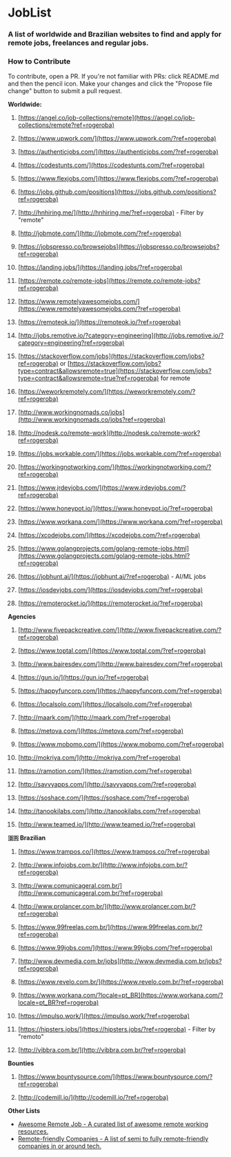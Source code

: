 # JobList
### A list of worldwide and Brazilian websites to find and apply for remote jobs, freelances and regular jobs.

### How to Contribute

To contribute, open a PR. If you're not familiar with PRs: click README.md and then the pencil icon. Make your changes and click the "Propose file change" button to submit a pull request.

**Worldwide:**

1. [https://angel.co/job-collections/remote](https://angel.co/job-collections/remote?ref=rogeroba)

1. [https://www.upwork.com/](https://www.upwork.com/?ref=rogeroba)

1. [https://authenticjobs.com/](https://authenticjobs.com/?ref=rogeroba)

1. [https://codestunts.com/](https://codestunts.com/?ref=rogeroba)

1. [https://www.flexjobs.com/](https://www.flexjobs.com/?ref=rogeroba)

1. [https://jobs.github.com/positions](https://jobs.github.com/positions?ref=rogeroba)

1. [http://hnhiring.me/](http://hnhiring.me/?ref=rogeroba) - Filter by "remote"

1. [http://jobmote.com/](http://jobmote.com/?ref=rogeroba)

1. [https://jobspresso.co/browsejobs](https://jobspresso.co/browsejobs?ref=rogeroba)

1. [https://landing.jobs/](https://landing.jobs/?ref=rogeroba)

1. [https://remote.co/remote-jobs](https://remote.co/remote-jobs?ref=rogeroba)

1. [https://www.remotelyawesomejobs.com/](https://www.remotelyawesomejobs.com/?ref=rogeroba)

1. [https://remoteok.io/](https://remoteok.io/?ref=rogeroba)

1. [http://jobs.remotive.io/?category=engineering](http://jobs.remotive.io/?category=engineering?ref=rogeroba)

1. [https://stackoverflow.com/jobs](https://stackoverflow.com/jobs?ref=rogeroba) or [https://stackoverflow.com/jobs?type=contract&allowsremote=true](https://stackoverflow.com/jobs?type=contract&allowsremote=true?ref=rogeroba) for remote

1. [https://weworkremotely.com/](https://weworkremotely.com/?ref=rogeroba)

1. [http://www.workingnomads.co/jobs](http://www.workingnomads.co/jobs?ref=rogeroba)

1. [http://nodesk.co/remote-work](http://nodesk.co/remote-work?ref=rogeroba)

1. [https://jobs.workable.com/](https://jobs.workable.com/?ref=rogeroba)

1. [https://workingnotworking.com/](https://workingnotworking.com/?ref=rogeroba)

1. [https://www.jrdevjobs.com/](https://www.jrdevjobs.com/?ref=rogeroba)

1. [https://www.honeypot.io/](https://www.honeypot.io/?ref=rogeroba)

1. [https://www.workana.com/](https://www.workana.com/?ref=rogeroba)

1. [https://xcodejobs.com/](https://xcodejobs.com/?ref=rogeroba)

1. [https://www.golangprojects.com/golang-remote-jobs.html](https://www.golangprojects.com/golang-remote-jobs.html?ref=rogeroba)

1. [https://jobhunt.ai/](https://jobhunt.ai/?ref=rogeroba) - AI/ML jobs

1. [https://iosdevjobs.com/](https://iosdevjobs.com/?ref=rogeroba)

1. [https://remoterocket.io/](https://remoterocket.io/?ref=rogeroba)

**Agencies**

1. [http://www.fivepackcreative.com/](http://www.fivepackcreative.com/?ref=rogeroba)

1. [https://www.toptal.com/](https://www.toptal.com/?ref=rogeroba)

1. [http://www.bairesdev.com/](http://www.bairesdev.com/?ref=rogeroba)

1. [https://gun.io/](https://gun.io/?ref=rogeroba)

1. [https://happyfuncorp.com/](https://happyfuncorp.com/?ref=rogeroba)

1. [https://localsolo.com/](https://localsolo.com/?ref=rogeroba)

1. [http://maark.com/](http://maark.com/?ref=rogeroba)

1. [https://metova.com/](https://metova.com/?ref=rogeroba)

1. [https://www.mobomo.com/](https://www.mobomo.com/?ref=rogeroba)

1. [http://mokriya.com/](http://mokriya.com/?ref=rogeroba)

1. [https://ramotion.com/](https://ramotion.com/?ref=rogeroba)

1. [http://savvyapps.com/](http://savvyapps.com/?ref=rogeroba)

1. [https://soshace.com/](https://soshace.com/?ref=rogeroba)

1. [http://tanookilabs.com/](http://tanookilabs.com/?ref=rogeroba)

1. [http://www.teamed.io/](http://www.teamed.io/?ref=rogeroba)

**🇧🇷 Brazilian**

1. [https://www.trampos.co/](https://www.trampos.co/?ref=rogeroba)

1. [http://www.infojobs.com.br/](http://www.infojobs.com.br/?ref=rogeroba)

1. [http://www.comunicageral.com.br/](http://www.comunicageral.com.br/?ref=rogeroba)

1. [http://www.prolancer.com.br/](http://www.prolancer.com.br/?ref=rogeroba)

1. [https://www.99freelas.com.br/](https://www.99freelas.com.br/?ref=rogeroba)

1. [https://www.99jobs.com/](https://www.99jobs.com/?ref=rogeroba)

1. [http://www.devmedia.com.br/jobs](http://www.devmedia.com.br/jobs?ref=rogeroba)

1. [https://www.revelo.com.br/](https://www.revelo.com.br/?ref=rogeroba)

1. [https://www.workana.com/?locale=pt_BR](https://www.workana.com/?locale=pt_BR?ref=rogeroba)

1. [https://impulso.work/](https://impulso.work/?ref=rogeroba)

1. [https://hipsters.jobs/](https://hipsters.jobs/?ref=rogeroba) - Filter by "remoto"

1. [http://vibbra.com.br/](http://vibbra.com.br/?ref=rogeroba)

**Bounties**

1. [https://www.bountysource.com/](https://www.bountysource.com/?ref=rogeroba)

1. [http://codemill.io/](http://codemill.io/?ref=rogeroba)

**Other Lists**

- [Awesome Remote Job - A curated list of awesome remote working resources.](https://github.com/lukasz-madon/awesome-remote-job)
- [Remote-friendly Companies - A list of semi to fully remote-friendly companies in or around tech.](https://github.com/jessicard/remote-jobs)

